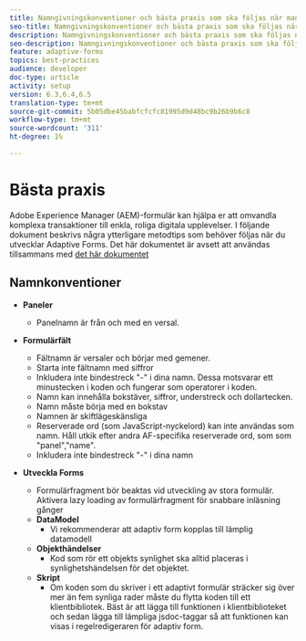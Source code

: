 ```yaml
---
title: Namngivningskonventioner och bästa praxis som ska följas när man skapar anpassningsbara formulär
seo-title: Namngivningskonventioner och bästa praxis som ska följas när man skapar anpassningsbara formulär
description: Namngivningskonventioner och bästa praxis som ska följas när man skapar anpassningsbara formulär
seo-description: Namngivningskonventioner och bästa praxis som ska följas när man skapar anpassningsbara formulär
feature: adaptive-forms
topics: best-practices
audience: developer
doc-type: article
activity: setup
version: 6.3,6.4,6.5
translation-type: tm+mt
source-git-commit: 5b05dbe45babfcfcfc81995d9d48bc9b26b9b6c8
workflow-type: tm+mt
source-wordcount: '311'
ht-degree: 1%

---
```


# Bästa praxis

Adobe Experience Manager (AEM)-formulär kan hjälpa er att omvandla komplexa transaktioner till enkla, roliga digitala upplevelser. I följande dokument beskrivs några ytterligare metodtips som behöver följas när du utvecklar Adaptive Forms. Det här dokumentet är avsett att användas tillsammans med [det här dokumentet](https://helpx.adobe.com/experience-manager/6-3/forms/using/adaptive-forms-best-practices.html#Overview)

## Namnkonventioner

* **Paneler**
   * Panelnamn är från och med en versal.

* **Formulärfält**
   * Fältnamn är versaler och börjar med gemener.
   * Starta inte fältnamn med siffror
   * Inkludera inte bindestreck &quot;-&quot; i dina namn. Dessa motsvarar ett minustecken i koden och fungerar som operatorer i koden.
   * Namn kan innehålla bokstäver, siffror, understreck och dollartecken.
   * Namn måste börja med en bokstav
   * Namnen är skiftlägeskänsliga
   * Reserverade ord (som JavaScript-nyckelord) kan inte användas som namn. Håll utkik efter andra AF-specifika reserverade ord, som   som &quot;panel&quot;,&quot;name&quot;.
   * Inkludera inte bindestreck &quot;-&quot; i dina namn
* **Utveckla Forms**
   * Formulärfragment bör beaktas vid utveckling av stora formulär. Aktivera lazy loading av formulärfragment för snabbare inläsning   gånger
   * **DataModel**
      * Vi rekommenderar att adaptiv form kopplas till lämplig datamodell
   * **Objekthändelser**
      * Kod som rör ett objekts synlighet ska alltid placeras i synlighetshändelsen för det objektet.
   * **Skript**
      * Om koden som du skriver i ett adaptivt formulär sträcker sig över mer än fem synliga rader måste du flytta koden till ett klientbibliotek. Bäst är att lägga till funktionen i klientbiblioteket och sedan lägga till lämpliga jsdoc-taggar så att funktionen kan visas i regelredigeraren för adaptiv form.


